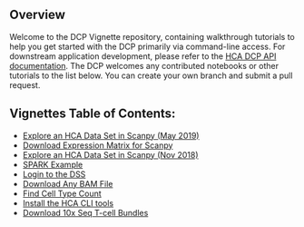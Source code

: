 ## Overview

Welcome to the DCP Vignette repository, containing walkthrough tutorials to help you get started with the DCP primarily via command-line access. For downstream application development, please refer to the [HCA DCP API documentation](https://prod.data.humancellatlas.org/apis).
The DCP welcomes any contributed notebooks or other tutorials to the list below. You can create your own branch and submit a pull request. 

## Vignettes Table of Contents:

* [Explore an HCA Data Set in Scanpy (May 2019)](Explore%an%HCA%Data%Set%in%Scanpy%(May%2019)/README.md)
* [Download Expression Matrix for Scanpy](Download%Expression%Matrix%for%Scanpy/README.md)
* [Explore an HCA Data Set in Scanpy (Nov 2018)](Explore%an%HCA%Data%Set%in%Scanpy%(Nov%2018)/README.md)
* [SPARK Example](SPARK%Example/README.md)
* [Login to the DSS](Login%to%the%DSS/README.md)
* [Download Any BAM File](Download%Any%BAM%File/README.md)
* [Find Cell Type Count](Find%Cell%Type%Count/README.md)
* [Install the HCA CLI tools](Install%the%HCA%CLI%tools/README.md)
* [Download 10x Seq T-cell Bundles](Download%10x%Seq%T-cell%Bundles/README.md)

